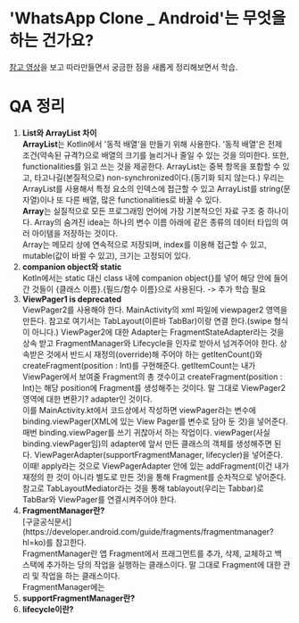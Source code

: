# 'WhatsApp Clone _ Android'는 무엇을 하는 건가요?
[참고 영상](https://www.youtube.com/watch?v=3V3W3HjYzog&list=PL6Rs84MkNq7lC7NitsR5fsi8rZLZaMppa&index=1)을 보고 따라만들면서 궁금한 점을 새롭게 정리해보면서 학습.

# QA 정리
<ol>
    <li>
        <b>List와 ArrayList 차이</b><br>
        <b>ArrayList</b>는 Kotlin에서 '동적 배열'을 만들기 위해 사용한다. '동적 배열'은 전제 조건(약속된 규격?)으로 배열의 크기를 늘리거나 줄일 수 있는 것을 의미한다. 또한, functionalities를 읽고 쓰는 것을 제공한다. ArrayList는 중복 항목을 포함할 수 있고, 타고나길(본질적으로) non-synchronized이다.(동기화 되지 않는다.) 우리는 ArrayList를 사용해서 특정 요소의 인덱스에 접근할 수 있고 ArrayList를 string(문자열)이나 또 다른 배열, 많은 functionalities로 바꿀 수 있다.<br>
        <b>Array</b>는 실질적으로 모든 프로그래밍 언어에 가장 기본적으인 자료 구조 중 하나이다. Array의 숨겨진 idea는 하나의 변수 이름 아래에 같은 종류의 데이터 타입의 여러 아이템을 저장하는 것이다.<br>
        Array는 메모리 상에 연속적으로 저장되며, index를 이용해 접근할 수 있고, mutable(값이 바뀔 수 있고), 크기는 고정되어 있다.
    </li>
    <li>
        <b>companion object와 static</b><br>
        Kotln에서는 static 대신 class 내에 companion object{}를 넣어 해당 안에 들어간 것들이 {클래스 이름}.{필드/함수 이름}으로 사용된다.
        -> 추가 학습 필요
    </li>
    <li>
        <b>ViewPager1 is deprecated</b><br>
        ViewPager2를 사용해야 한다. MainActivity의 xml 파일에 viewpager2 영역을 만든다. 참고로 여기서는 TabLayout(이른바 TabBar)이랑 연결 한다.(swipe 형식이 아니다.) ViewPager2에 대한 Adapter는 FragmentStateAdapter라는 것을 상속 받고 FragmentManager와 Lifecycle을 인자로 받아서 넘겨주어야 한다. 상속받은 것에서 반드시 재정의(override)해 주어야 하는 getItenCount()와 createFragment(position : Int)를 구현해준다. getItemCount는 내가 ViewPager에서 보여줄 Fragment의 총 갯수이고 createFragment(position : Int)는 해당 position에 Fragment를 생성해주는 것이다. 말 그대로 ViewPager2 영역에 대한 변환기? adapter인 것이다. <br>
        <div>
        이를 MainActivity.kt에서 코드상에서 작성하면 viewPager라는 변수에 binding.viewPager(XML에 있는 View Pager를 변수로 담아 둔 것)을 넣어준다. 매번 binding.viewPager를 쓰기 귀찮아서 하는 작업이다. viewPager(사실 binding.viewPager임)의 adapter에 앞서 만든 클래스의 객체를 생성해주면 된다. ViewPagerAdapter(supportFragmentManager, lifecycler)을 넣어준다. 이때! apply라는 것으로 ViewPagerAdapter 안에 있는 addFragment(이건 내가 재정의 한 것이 아니라 별도로 만든 것)을 통해 Fragment를 순차적으로 넣어준다.<br>
        </div>
        <div>
        참고로 TabLayoutMediator라는 것을 통해 tablayout(우리는 Tabbar)로 TabBar와 ViewPager를 연결시켜주어야 한다.
        </div>
    </li>
    <li>
        <b>FragmentManager란?</b><br>
        [구글공식문서](https://developer.android.com/guide/fragments/fragmentmanager?hl=ko)를 참고한다. <br>
        FragmentManager란 앱 Fragment에서 프래그먼트를 추가, 삭제, 교체하고 백 스택에 추가하는 당의 작업을 실행하는 클래스이다. 말 그대로 Fragment에 대한 관리 및 작업을 하는 클래스이다. <br>
        FragmentManager에는 
    </li>
    <li>
        <b>supportFragmentManager란?</b><br>
    </li>
    <li>
        <b>lifecycle이란?</b><br>
    </li>
</ol>
